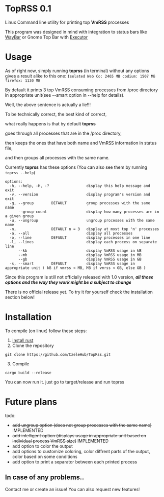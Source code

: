 # TopRSS 0.1

Linux Command line utility for printing top **VmRSS** processes

This program was designed in mind with integration to status bars like [WayBar](https://github.com/Alexays/Waybar/) or Gnome Top Bar with [Executor](https://extensions.gnome.org/extension/2932/executor/)

# Usage

As of right now, simply running **toprss** (in terminal) without any options gives a result alike to this one:
`Isolated Web Co: 2465 MB codium: 1507 MB firefox: 1130 MB` 

By default it prints 3 top VmRSS consuming processes from /proc directory in appropriate unit(see --smart option in --help for details).

Well, the above sentence is actually a lie!!!

To be technically correct, the best kind of correct,

what really happens is that by default **toprss**

goes through all processes that are in the /proc directory,

then keeps the ones that have both name and VmRSS information in status file,

and then groups all processes with the same name.

Currently **toprss** has these options (You can also see them by running `toprss --help`)
```
options:
  -h, --help, -H, -?                 display this help message and exit
  -v, --version                      display program's version and exit
  -g, --group        DEFAULT         group processes with the same name
      --group-count                  display how many processes are in a given group
  -u, --ungroup                      ungroup processes with the same name
  -n,                DEFAULT n = 3   display at most top 'n' processes
  -a, --all                          display all processes
  -o, --line         DEFAULT         display processes in one line 
  -l, --lines                        display each process on separate line
      --kb                           display VmRSS usage in kB
      --mb                           display VmRSS usage in MB
      --gb                           display VmRSS usage in GB
  -s, --smart        DEFAULT         display VmRSS usage in appropriate unit ( kB if vmrss < MB, MB if vmrss < GB, else GB )
```

Since this program is still not officially released with 1.0 version, ***all those options and the way they work might be a subject to change***

There is no official release yet.
To try it for yourself check the installation section below!

# Installation

To compile (on linux) follow these steps:
1. [install rust](https://www.rust-lang.org/tools/install)
2. Clone the repository
```
git clone https://github.com/CzeleHub/TopRss.git
```
3. Compile
```
cargo build --release
```

You can now run it. just go to target/release and run toprss

# Future plans
todo:
 - ~~add ungroup option (does not group processes with the same name)~~ IMPLEMENTED
 - ~~add intelligent option (displays usage in appropriate unit based on individual process VmRSS size)~~ IMPLEMENTED
 - add option to color the output
 - add options to customize coloring, color diffrent parts of the output, color based on some conditions
 - add option to print a separator between each printed process

## In case of any problems..

Contact me or create an issue!
You can also request new features!